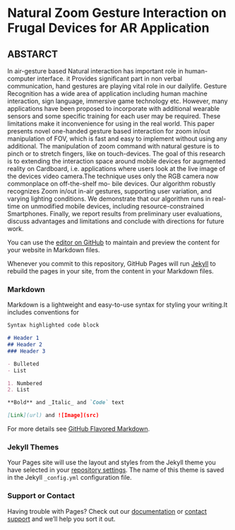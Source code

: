 # Natural Zoom Gesture Interaction on Frugal Devices for AR Application

## ABSTARCT
In air-gesture based Natural interaction has important role in human-computer interface. it Provides significant part in non verbal communication, hand gestures are playing vital role in our dailylife. Gesture Recognition has a wide area of application including human machine interaction, sign language, immersive game technology etc. However, many applications have been proposed
to incorporate with additional wearable sensors and some specific training for each user may be required. These limitations make it inconvenience for using in the real world. This paper presents novel one-handed gesture based interaction for zoom in/out manipulation of FOV, which is fast and easy to implement without using any additional. The manipulation of zoom command with natural gesture is to pinch or to stretch fingers, like on touch-devices. The goal of this research is to extending the interaction space around mobile devices for augmented reality on Cardboard, i.e. applications where users
look at the live image of the devices video camera.The technique uses only the RGB camera now commonplace on off-the-shelf mo-
bile devices. Our algorithm robustly recognizes Zoom in/out in-air gestures, supporting user variation, and varying lighting conditions. We demonstrate that our algorithm runs in real-time on unmodified mobile devices, including resource-constrained Smartphones. Finally, we report results from preliminary user evaluations, discuss advantages and limitations and conclude with directions for future work.


You can use the [editor on GitHub](https://github.com/JitenderMaurya/Zoom-Gesture/edit/master/README.md) to maintain and preview the content for your website in Markdown files.

Whenever you commit to this repository, GitHub Pages will run [Jekyll](https://jekyllrb.com/) to rebuild the pages in your site, from the content in your Markdown files.

### Markdown

Markdown is a lightweight and easy-to-use syntax for styling your writing.It includes conventions for

```markdown
Syntax highlighted code block

# Header 1
## Header 2
### Header 3

- Bulleted
- List

1. Numbered
2. List

**Bold** and _Italic_ and `Code` text

[Link](url) and ![Image](src)
```

For more details see [GitHub Flavored Markdown](https://guides.github.com/features/mastering-markdown/).

### Jekyll Themes

Your Pages site will use the layout and styles from the Jekyll theme you have selected in your [repository settings](https://github.com/JitenderMaurya/Zoom-Gesture/settings). The name of this theme is saved in the Jekyll `_config.yml` configuration file.

### Support or Contact

Having trouble with Pages? Check out our [documentation](https://help.github.com/categories/github-pages-basics/) or [contact support](https://github.com/contact) and we’ll help you sort it out.

